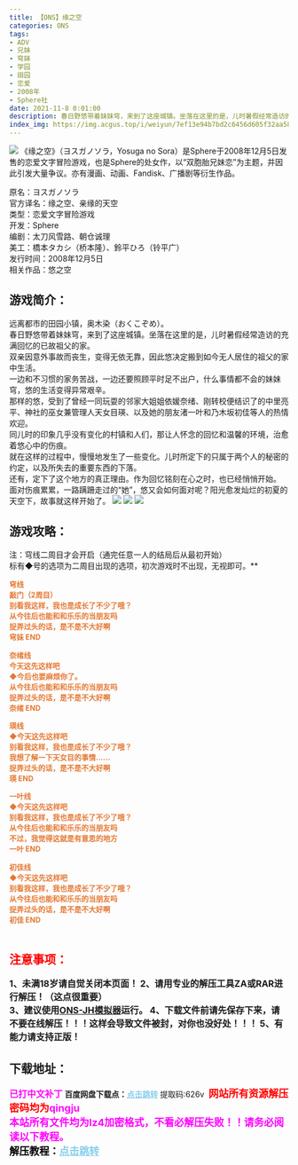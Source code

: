 ```yaml
---
title: 【ONS】缘之空
categories: ONS
tags:
- ADV
- 兄妹
- 穹妹
- 学园
- 田园
- 恋爱
- 2008年
- Sphere社
date: 2021-11-8 0:01:00
description: 春日野悠带着妹妹穹，来到了这座城镇。坐落在这里的是，儿时暑假经常造访的充满回忆的已故祖父的家。
index_img: https://img.acgus.top/i/weiyun/7ef13e94b7bd2c6456d605f32aa588edff80f666086999eac6a05c60ad8e0c7a9399f17b2b3dcb8a463f6cee422e56c3.webp
---
```

![](https://img.acgus.top/i/weiyun/7ef13e94b7bd2c6456d605f32aa588edff80f666086999eac6a05c60ad8e0c7a9399f17b2b3dcb8a463f6cee422e56c3.webp)
《缘之空》（ヨスガノソラ，Yosuga no Sora）是Sphere于2008年12月5日发售的恋爱文字冒险游戏，也是Sphere的处女作，以“双胞胎兄妹恋”为主题，并因此引发大量争议。亦有漫画、动画、Fandisk、广播剧等衍生作品。     

原名：ヨスガノソラ     
官方译名：缘之空、亲缘的天空     
类型：恋爱文字冒险游戏     
开发：Sphere     
编剧：太刀风雪路、朝仓诚理     
美工：橋本タカシ（桥本隆）、鈴平ひろ（铃平广）  
发行时间：2008年12月5日     
相关作品：悠之空

## 游戏简介： 
远离都市的田园小镇，奥木染（おくこぞめ）。     
春日野悠带着妹妹穹，来到了这座城镇。坐落在这里的是，儿时暑假经常造访的充满回忆的已故祖父的家。     
双亲因意外事故而丧生，变得无依无靠，因此悠决定搬到如今无人居住的祖父的家中生活。     
一边和不习惯的家务苦战，一边还要照顾平时足不出户，什么事情都不会的妹妹穹，悠的生活变得异常艰辛。     
那样的悠，受到了曾经一同玩耍的邻家大姐姐依媛奈绪、刚转校便结识了的中里亮平、神社的巫女兼管理人天女目瑛、以及她的朋友渚一叶和乃木坂初佳等人的热情欢迎。     
同儿时的印象几乎没有变化的村镇和人们，那让人怀念的回忆和温馨的环境，治愈着悠心中的伤痕。     
就在这样的过程中，慢慢地发生了一些变化。儿时所定下的只属于两个人的秘密的约定，以及所失去的重要东西的下落。     
还有，定下了这个地方的真正理由。作为回忆铭刻在心之时，也已经悄悄开始。     
面对伤痕累累，一路蹒跚走过的“她”，悠又会如何面对呢？阳光愈发灿烂的初夏的天空下，故事就这样开始了。
![](https://img.acgus.top/i/weiyun/b1ec39cad856762cfbb48eacf91c3b08d3414f4429aa2e37da681de0c7d8477f4a93311cd2cc4aa293bf490f6aea3a06.webp)
![](https://img.acgus.top/i/weiyun/5de2b815b2324ae1e73e4ba0312c904d6558fb44857f1be7ba4a76f909ccdb7129ac855a9fb029a2a54ab7b2b22802bc.webp)
![](https://img.acgus.top/i/weiyun/7d889a7e90677f3211c81274bf4d20f7afdd9f0ff788197b9c2970cdc603050b61d4b7f17deeff8cb0174cd7ce36d59f.webp)
## 游戏攻略：
注：穹线二周目才会开启（通完任意一人的结局后从最初开始）     
标有◆号的选项为二周目出现的选项，初次游戏时不出现，无视即可。**</font>     

<font color=#E47833 size=2>**穹线     
敲门（2周目）     
别看我这样，我也是成长了不少了哦？     
从今往后也能和和乐乐的当朋友吗     
捉弄过头的话，是不是不大好啊     
穹妹 END**     

**奈绪线     
今天这先这样吧     
◆今后也要麻烦你了。     
从今往后也能和和乐乐的当朋友吗     
捉弄过头的话，是不是不大好啊     
奈绪 END**     

**瑛线     
◆今天这先这样吧     
别看我这样，我也是成长了不少了哦？     
我想了解一下天女目的事情……     
捉弄过头的话，是不是不大好啊     
瑛 END**     

**一叶线     
◆今天这先这样吧          
别看我这样，我也是成长了不少了哦？     
从今往后也能和和乐乐的当朋友吗     
不过，我觉得这就是有意思的地方     
一叶 END**     

**初佳线     
◆今天这先这样吧     
别看我这样，我也是成长了不少了哦？     
从今往后也能和和乐乐的当朋友吗     
捉弄过头的话，是不是不大好啊     
初佳 END**</font>   
<br>  


## <font color=#FF0000 >注意事项：</font>
<font size=3><b>1、未满18岁请自觉关闭本页面！
2、请用专业的解压工具ZA或RAR进行解压！（这点很重要）           
3、建议使用[ONS-JH模拟器](https://wwi.lanzoui.com/imwAbsndlch)运行。
4、下载文件前请先保存下来，请不要在线解压！！！这样会导致文件被封，对你也没好处！！！
5、有能力请支持正版！</b></font>

## 下载地址：
<font color=#FF00FF size=3><b>已打中文补丁</b></font>
<b>百度网盘下载点：</b><a href="https://pan.baidu.com/s/1jwnVmy8wX3AhL6iq6XmAmQ?pwd=626v" style="color: #87CEEB;"><b>点击跳转</b></a> 提取码:626v
<a style="padding: 0" href="https://post.qingju.org/AD/"><img style="max-width:100%" src="https://img.acgus.top/i/2024/07/478f689b8021d8d499ab43d21acf137a.gif" alt=""></a>
<b><font color=#FF0000 size=4>网站所有资源解压密码均为</b></font><b><font color=#FF00FF size=4>qingju</font><font color=#FF0000 ></font></b><br><b><font color=#FF00FF size=4>本站所有文件均为lz4加密格式，不看必解压失败！！请务必阅读以下教程。</b></font><br><b><font color=#000 size=4>解压教程：</b><a href="https://post.qingju.org/tutorial/000/" style="color: #87CEEB;"><b>点击跳转</b></a>